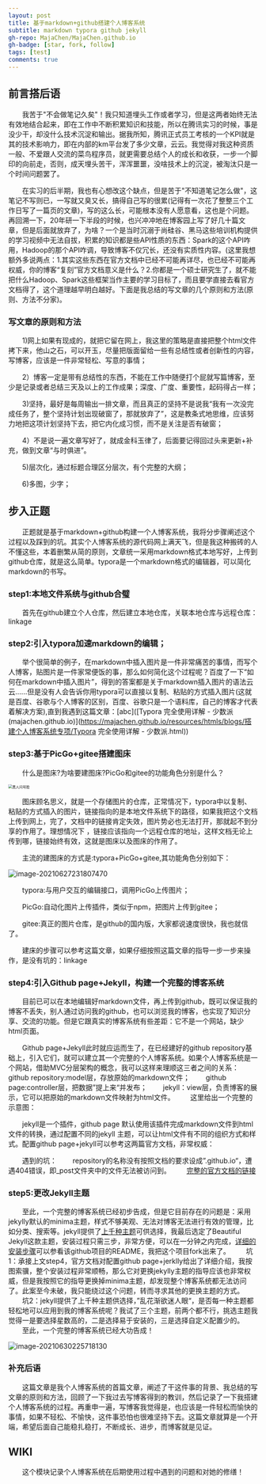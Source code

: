 ```yaml
---
layout: post
title: 基于markdown+github搭建个人博客系统
subtitle: markdown typora github jekyll
gh-repo: MajaChen/MajaChen.github.io
gh-badge: [star, fork, follow]
tags: [test]
comments: true
---
```


## 前言搭后语

&emsp;&emsp;我苦于"不会做笔记久矣"！我只知道埋头工作或者学习，但是这两者始终无法有效地结合起来，即在工作中不断积累知识和技能，所以在腾讯实习的时候，事是没少干，却没什么技术沉淀和输出。据我所知，腾讯正式员工考核的一个KPI就是其的技术影响力，即在内部的km平台发了多少文章，云云。我觉得对我这种资质一般、不爱跟人交流的菜鸟程序员，就更需要总结个人的成长和收获，一步一个脚印的向前走，否则，成天埋头苦干，浑浑噩噩，没啥技术上的沉淀，被淘汰只是一个时间问题罢了。

&emsp;&emsp;在实习的后半期，我也有心想改这个缺点，但是苦于"不知道笔记怎么做"，这笔记不写则已，一写就又臭又长，搞得自己写的很累(记得有一次花了整整三个工作日写了一篇页的文章)，写的这么长，可能根本没有人愿意看，这也是个问题。再回溯一下，20年研一下半段的时候，也兴冲冲地在博客园上写了好几十篇文章，但是后面就放弃了，为啥？一个是当时沉溺于尚硅谷、黑马这些培训机构提供的学习视频中无法自拔，积累的知识都是些API性质的东西：Spark的这个API咋用，Hadoop的那个API咋调，导致博客不仅冗长，还没有实质性内容。(这里我想额外多说两点：1.其实这些东西在官方文档中已经不可能再详尽，也已经不可能再权威，你的博客“复刻”官方文档意义是什么？2.你都是一个硕士研究生了，就不能把什么Hadoop、Spark这些框架当作主要的学习目标了，而且要学直接去看官方文档得了，这个道理越早明白越好。下面是我总结的写文章的几个原则和方法(原则、方法不分家)。

### 写文章的原则和方法

&emsp;&emsp;1)网上如果有现成的，就把它留在网上，我这里的策略是直接把整个html文件拷下来，他山之石，可以开玉，尽量把版面留给一些有总结性或者创新性的内容，写博客，应该是一件非常轻松、写意的事情；

&emsp;&emsp;2）博客一定是带有总结性的东西，不能在工作中随便打个屁就写篇博客，至少是记录或者总结三天及以上的工作成果；深度、广度、重要性，起码得占一样；

&emsp;&emsp;3)坚持，最好是每周输出一排文章，而且真正的坚持不是说我“我有一次没完成任务了，整个坚持计划出现破窗了，那就放弃了”，这是教条式地思维，应该努力地把这项计划坚持下去，把它内化成习惯，而不是关注是否有破窗；

&emsp;&emsp;4）不是说一遍文章写好了，就成金科玉律了，后面要记得回过头来更新+补充，做到文章“与时俱进”。

&emsp;&emsp;5)层次化，通过标题合理区分层次，有个完整的大纲；

&emsp;&emsp;6)多图，少字；

## 步入正题

&emsp;&emsp;正题就是基于markdown+github构建一个人博客系统，我将分步骤阐述这个过程以及踩到的坑。其实个人博客系统的源代码网上满天飞，但是我这种搬砖的人不懂这些，本着删繁从简的原则，文章统一采用markdown格式本地写好，上传到github仓库，就是这么简单。typora是一个markdown格式的编辑器，可以简化markdown的书写。

### step1:本地文件系统与github合璧

&emsp;&emsp;首先在github建立个人仓库，然后建立本地仓库，关联本地仓库与远程仓库：linkage

### step2:引入typora加速markdown的编辑；

&emsp;&emsp;举个很简单的例子，在markdown中插入图片是一件非常痛苦的事情，而写个人博客，贴图片是一件家常便饭的事，那么如何简化这个过程呢？百度了一下“如何在markdown中插入图片”，得到的答案都是关于markdown插入图片的语法云云......但是没有人会告诉你用typora可以直接以复制、粘贴的方式插入图片(这就是百度、谷歌与个人博客的区别，百度、谷歌只是一个语料库，自己的博客才代表着解决方案),直到我遇到这篇文章：[abc]([Typora 完全使用详解 - 少数派 (majachen.github.io)](https://majachen.github.io/resources/htmls/blogs/搭建个人博客系统专项/Typora 完全使用详解 - 少数派.html))

### step3:基于PicGo+gitee搭建图床

&emsp;&emsp;什么是图床?为啥要建图床?PicGo和gitee的功能角色分别是什么？

<img src="https://gitee.com/xinyuanchen/image_collection/raw/master/黑人问号脸.jpg" alt="黑人问号脸" style="zoom:50%;" />

&emsp;&emsp;图床顾名思义，就是一个存储图片的仓库，正常情况下，typora中以复制、粘贴的方式插入的图片，链接指向的是本地文件系统下的路径，如果我把这个文档上传到网上，完了，文档中的链接肯定失效，图片势必也无法打开，那就起不到分享的作用了。理想情况下 ，链接应该指向一个远程仓库的地址，这样文档无论上传到哪，链接始终有效，这就是图床以及图床的作用了。

&emsp;&emsp;主流的建图床的方式是:typora+PicGo+gitee,其功能角色分别如下：

![image-20210627231807470](https://gitee.com/xinyuanchen/image_collection/raw/master/image-20210627231807470.png)




&emsp;&emsp;typora:与用户交互的编辑接口，调用PicGo上传图片；

&emsp;&emsp;PicGo:自动化图片上传插件，类似于npm，把图片上传到gitee；

&emsp;&emsp;gitee:真正的图片仓库，是github的国内版，大家都说速度很快，我也就信了。

&emsp;&emsp;建床的步骤可以参考这篇文章，如果仔细按照这篇文章的指导一步一步来操作，是没有坑的：linkage

### step4:引入Github page+Jekyll，构建一个完整的博客系统
&emsp;&emsp;目前已可以在本地编辑好markdown文件，再上传到github，既可以保证我的博客不丢失，别人通过访问我的github，也可以浏览我的博客，也实现了知识分享、交流的功能。但是它跟真实的博客系统有些差距：它不是一个网站，缺少html页面。

&emsp;&emsp;Github page+Jekyll此时就应运而生了，在已经建好的github repository基础上，引入它们，就可以建立其一个完整的个人博客系统。如果个人博客系统是一个网站，借助MVC分层架构的概念，我可以这样来理顺这三者之间的关系：
&emsp;&emsp;github repository:model层，存放原始的markdown文件；
&emsp;&emsp;github page:controller层，把数据”提上来“并发布；
&emsp;&emsp;jekyll：view层，负责博客的展示，它可以把原始的markdown文件映射为html文件。
&emsp;&emsp;这里给出一个完整的示意图：

&emsp;&emsp;jekyll是一个插件，github page 默认使用该插件完成markdown文件到html文件的转换，通过配置不同的jekyll 主题，可以让html文件有不同的组织方式和样式。配置github page+jekyll可以参考这两篇官方文档，非常权威：

&emsp;&emsp;遇到的坑：
&emsp;&emsp;repository的名称没有按照文档的要求设成”<username>.github.io“，遭遇404错误，即_post文件夹中的文件无法被访问到。
&emsp;&emsp;[完整的官方文档的链接](https://docs.github.com/en/pages)

### step5:更改Jekyll主题
&emsp;&emsp;至此，一个完整的博客系统已经初步告成，但是它目前存在的问题是：采用jekylly默认的minima主题，样式不够美观、无法对博客无法进行有效的管理，比如分类、搜索等。jekyll提供了[上千种主题](https://github.com/topics/jekyll-theme)可供选择，我最后选定了Beautiful Jekyll这款主题，安装过程只需三步，非常方便，可以在一分钟之内完成，[详细的安装步骤](https://github.com/MajaChen/MajaChen.github.io)可以参看该github项目的README，我把这个项目fork出来了。
&emsp;&emsp;坑1：承接上文step4，官方文档对配置github page+jerklly给出了详细介绍，我按图索骥，整个安装过程非常顺畅，那么它对更换jekylly主题的指导应该也非常权威，但是我按照它的指导更换掉minima主题，却发现整个博客系统都无法访问了。此案至今未破，我只能绕过这个问题，转而寻求其他的更换主题的方式。
&emsp;&emsp;坑2：jekyll提供了上千种主题供选择，”乱花渐欲迷人眼“，是否每一种主题都轻松地可以应用到我的博客系统呢？我试了三个主题，前两个都不行，挑选主题我觉得一是要选择星数高的，二是选择易于安装的，三是选择自定义配置少的。
&emsp;&emsp;至此，一个完整的博客系统已经大功告成！

![image-20210630225718130](https://gitee.com/xinyuanchen/image_collection/raw/master/image-20210630225718130.png)


### 补充后语

&emsp;&emsp;这篇文章是我个人博客系统的首篇文章，阐述了干这件事的背景、我总结的写文章的原则和方法，回顾了一下我过去写博客得到的教训，然后记录了一下我搭建个人博客系统的过程。再重申一遍，写博客我觉得是，也应该是一件轻松而愉快的事情，如果不轻松、不愉快，这件事恐怕也很难坚持下去。这篇文章就算是一个开端，希望后面自己能稳扎稳打，不断成长、进步，而博客就是见证。

 ## WIKI

&emsp;&emsp;这个模块记录个人博客系统在后期使用过程中遇到的问题和对她的修缮！



